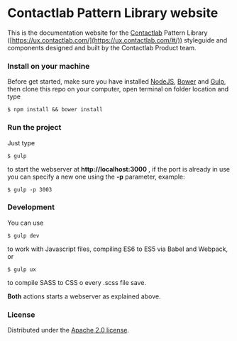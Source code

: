 # Contactlab Pattern Library website

This is the documentation website for the [Contactlab](http://www.contactlab.com/) Pattern Library ([https://ux.contactlab.com/](https://ux.contactlab.com/#/)) styleguide and components designed and built by the Contactlab Product team.

### Install on your machine
Before get started, make sure you have installed [NodeJS](http://nodejs.org/), [Bower](https://bower.io/) and [Gulp](http://gulpjs.com/), then clone this repo on your computer, open terminal on folder location and type

	$ npm install && bower install

### Run the project
Just type

	$ gulp

to start the webserver at **http://localhost:3000** , if the port is already in use you can specify a new one using the **-p** parameter, example:

	$ gulp -p 3003

### Development
You can use

	$ gulp dev

to work with Javascript files, compiling ES6 to ES5 via Babel and Webpack, or

	$ gulp ux

to compile SASS to CSS o every .scss file save.

**Both** actions starts a webserver as explained above.

### License
Distributed under the [Apache 2.0 license](http://choosealicense.com/licenses/apache-2.0/).
